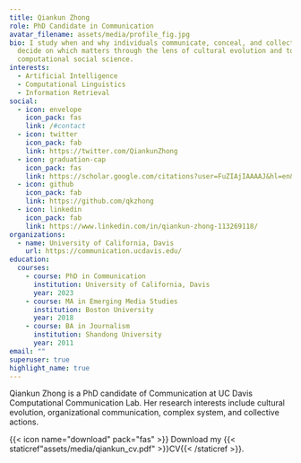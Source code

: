 ```yaml
---
title: Qiankun Zhong
role: PhD Candidate in Communication
avatar_filename: assets/media/profile_fig.jpg
bio: I study when and why individuals communicate, conceal, and collectively
  decide on which matters through the lens of cultural evolution and tools in
  computational social science.
interests:
  - Artificial Intelligence
  - Computational Linguistics
  - Information Retrieval
social:
  - icon: envelope
    icon_pack: fas
    link: /#contact
  - icon: twitter
    icon_pack: fab
    link: https://twitter.com/QiankunZhong
  - icon: graduation-cap
    icon_pack: fas
    link: https://scholar.google.com/citations?user=FuZIAjIAAAAJ&hl=en&oi=ao
  - icon: github
    icon_pack: fab
    link: https://github.com/qkzhong
  - icon: linkedin
    icon_pack: fab
    link: https://www.linkedin.com/in/qiankun-zhong-113269118/
organizations:
  - name: University of California, Davis
    url: https://communication.ucdavis.edu/
education:
  courses:
    - course: PhD in Communication
      institution: University of California, Davis
      year: 2023
    - course: MA in Emerging Media Studies
      institution: Boston University
      year: 2018
    - course: BA in Journalism
      institution: Shandong University
      year: 2011
email: ""
superuser: true
highlight_name: true
---
```

Qiankun Zhong is a PhD candidate of Communication at UC Davis Computational Communication Lab. Her research interests include cultural evolution, organizational communication, complex system, and collective actions. 

{{< icon name="download" pack="fas" >}} Download my {{< staticref"assets/media/qiankun_cv.pdf" >}}CV{{< /staticref >}}.